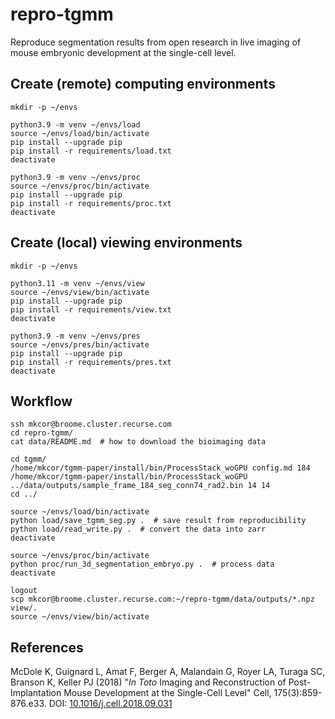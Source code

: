 # repro-tgmm
Reproduce segmentation results from open research in live imaging of mouse embryonic development at the single-cell level.

## Create (remote) computing environments

    mkdir -p ~/envs

    python3.9 -m venv ~/envs/load
    source ~/envs/load/bin/activate
    pip install --upgrade pip
    pip install -r requirements/load.txt
    deactivate

    python3.9 -m venv ~/envs/proc
    source ~/envs/proc/bin/activate
    pip install --upgrade pip
    pip install -r requirements/proc.txt
    deactivate

## Create (local) viewing environments

    mkdir -p ~/envs

    python3.11 -m venv ~/envs/view
    source ~/envs/view/bin/activate
    pip install --upgrade pip
    pip install -r requirements/view.txt
    deactivate

    python3.9 -m venv ~/envs/pres
    source ~/envs/pres/bin/activate
    pip install --upgrade pip
    pip install -r requirements/pres.txt
    deactivate

## Workflow

    ssh mkcor@broome.cluster.recurse.com
    cd repro-tgmm/
    cat data/README.md  # how to download the bioimaging data

    cd tgmm/
    /home/mkcor/tgmm-paper/install/bin/ProcessStack_woGPU config.md 184
    /home/mkcor/tgmm-paper/install/bin/ProcessStack_woGPU ../data/outputs/sample_frame_184_seg_conn74_rad2.bin 14 14
    cd ../

    source ~/envs/load/bin/activate
    python load/save_tgmm_seg.py .  # save result from reproducibility
    python load/read_write.py .  # convert the data into zarr
    deactivate

    source ~/envs/proc/bin/activate
    python proc/run_3d_segmentation_embryo.py .  # process data
    deactivate

    logout
    scp mkcor@broome.cluster.recurse.com:~/repro-tgmm/data/outputs/*.npz view/.
    source ~/envs/view/bin/activate

## References

McDole K, Guignard L, Amat F, Berger A, Malandain G, Royer LA, Turaga SC,
Branson K, Keller PJ (2018) "*In Toto* Imaging and Reconstruction of
Post-Implantation Mouse Development at the Single-Cell Level" Cell,
175(3):859-876.e33.
DOI: [10.1016/j.cell.2018.09.031](http://doi.org/10.1016/j.cell.2018.09.031)
